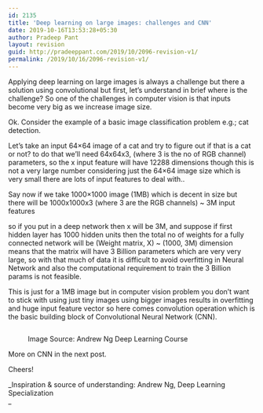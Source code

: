 ```yaml
---
id: 2135
title: 'Deep learning on large images: challenges and CNN'
date: 2019-10-16T13:53:28+05:30
author: Pradeep Pant
layout: revision
guid: http://pradeeppant.com/2019/10/2096-revision-v1/
permalink: /2019/10/16/2096-revision-v1/
---
```

Applying deep learning on large images is always a challenge but there a solution using convolutional but first, let&#8217;s understand in brief where is the challenge? So one of the challenges in computer vision is that inputs become very big as we increase image size. 

Ok. Consider the example of a basic image classification problem e.g.; cat detection.

Let&#8217;s take an input 64&#215;64 image of a cat and try to figure out if that is a cat or not? to do that we&#8217;ll need 64x64x3, (where 3 is the no of RGB channel) parameters, so the x input feature will have 12288 dimensions though this is not a very large number considering just the 64&#215;64 image size which is very small there are lots of input features to deal with..

Say now if we take 1000&#215;1000 image (1MB) which is decent in size but there will be 1000x1000x3 (where 3 are the RGB channels) ~ 3M input features

so if you put in a deep network then x will be 3M, and suppose if first hidden layer has 1000 hidden units then the total no of weights for a fully connected network will be (Weight matrix, X) ~ (1000, 3M) dimension means that the matrix will have 3 Billion parameters which are very very large, so with that much of data it is difficult to avoid overfitting in Neural Network and also the computational requirement to train the 3 Billion params is not feasible. 

This is just for a 1MB image but in computer vision problem you don&#8217;t want to stick with using just tiny images using bigger images results in overfitting and huge input feature vector so here comes convolution operation which is the basic building block of Convolutional Neural Network (CNN).<figure class="wp-block-image">

<img src="http://pradeeppant.com/wp-content/uploads/2019/10/deep_learning_on_large_images-1024x580.png" alt="" class="wp-image-2106" srcset="http://pradeeppant.com/wp-content/uploads/2019/10/deep_learning_on_large_images-1024x580.png 1024w, http://pradeeppant.com/wp-content/uploads/2019/10/deep_learning_on_large_images-300x170.png 300w, http://pradeeppant.com/wp-content/uploads/2019/10/deep_learning_on_large_images-768x435.png 768w, http://pradeeppant.com/wp-content/uploads/2019/10/deep_learning_on_large_images.png 1145w" sizes="(max-width: 1024px) 100vw, 1024px" /> <figcaption>Image Source: Andrew Ng Deep Learning Course</figcaption></figure> 

  
  
More on CNN in the next post.

Cheers!

_Inspiration & source of understanding: Andrew Ng, Deep Learning Specialization  
_